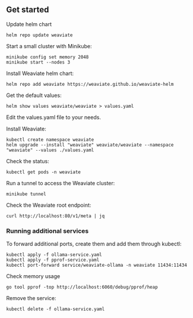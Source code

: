 ## Get started

Update helm chart

```shell
helm repo update weaviate
```

Start a small cluster with Minikube:

```shell
minikube config set memory 2048
minikube start --nodes 3
```

Install Weaviate helm chart:

```shell
helm repo add weaviate https://weaviate.github.io/weaviate-helm
```

Get the default values:

```shell
helm show values weaviate/weaviate > values.yaml
```

Edit the values.yaml file to your needs.

Install Weaviate:

```shell
kubectl create namespace weaviate
helm upgrade --install "weaviate" weaviate/weaviate --namespace "weaviate" --values ./values.yaml
```

Check the status:

```shell
kubectl get pods -n weaviate
```

Run a tunnel to access the Weaviate cluster:

```shell
minikube tunnel
```

Check the Weaviate root endpoint:

```shell
curl http://localhost:80/v1/meta | jq
```

### Running additional services

To forward additional ports, create them and add them through kubectl:

```shell
kubectl apply -f ollama-service.yaml
kubectl apply -f pprof-service.yaml
kubectl port-forward service/weaviate-ollama -n weaviate 11434:11434
```

Check memory usage

```shell
go tool pprof -top http://localhost:6060/debug/pprof/heap
```

Remove the service:

```shell
kubectl delete -f ollama-service.yaml
```
